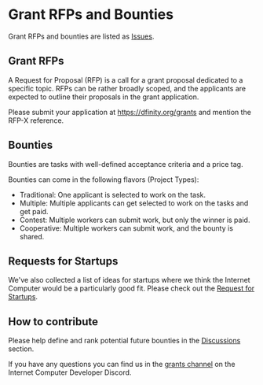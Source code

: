 # Grant RFPs and Bounties

Grant RFPs and bounties are listed as [Issues](https://github.com/dfinity/grant-rfps/issues).

## Grant RFPs

A Request for Proposal (RFP) is a call for a grant proposal dedicated to a specific topic. RFPs can be rather broadly scoped, and the applicants are expected to outline their proposals in the grant application.

Please submit your application at https://dfinity.org/grants and mention the RFP-X reference.

## Bounties

Bounties are tasks with well-defined acceptance criteria and a price tag.

Bounties can come in the following flavors (Project Types):
- Traditional: One applicant is selected to work on the task.
- Multiple: Multiple applicants can get selected to work on the tasks and get paid.
- Contest: Multiple workers can submit work, but only the winner is paid.
- Cooperative: Multiple workers can submit work, and the bounty is shared.

## Requests for Startups

We've also collected a list of ideas for startups where we think the Internet Computer would be a particularly good fit. Please check out the [Request for Startups](./requests-for-startups.md).

## How to contribute

Please help define and rank potential future bounties in the [Discussions](https://github.com/dfinity/grant-rfps/discussions) section.

If you have any questions you can find us in the [grants channel](https://discord.com/channels/748416164832608337/835198109473570817) on the Internet Computer Developer Discord.
